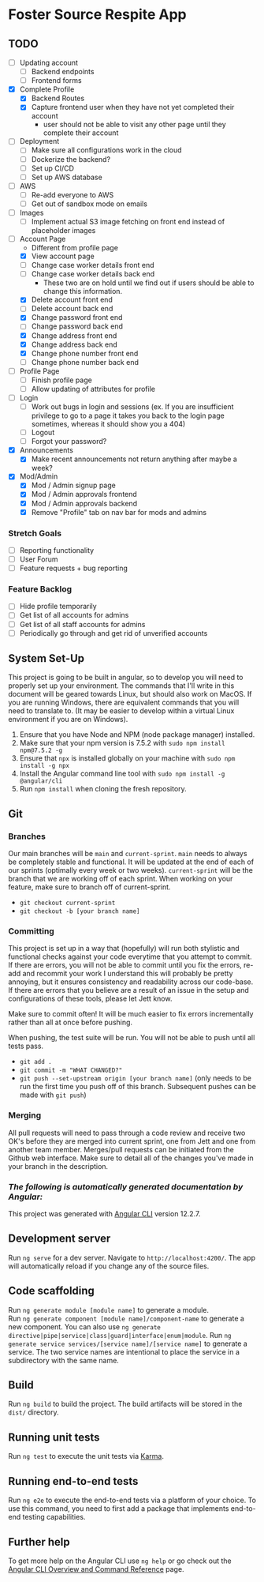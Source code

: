 # Foster Source Respite App

## TODO

- [ ] Updating account
  - [ ] Backend endpoints
  - [ ] Frontend forms
- [x] Complete Profile
  - [x] Backend Routes
  - [x] Capture frontend user when they have not yet completed their account
    - user should not be able to visit any other page until they complete their account
- [ ] Deployment
  - [ ] Make sure all configurations work in the cloud
  - [ ] Dockerize the backend?
  - [ ] Set up CI/CD
  - [ ] Set up AWS database
- [ ] AWS
  - [ ] Re-add everyone to AWS
  - [ ] Get out of sandbox mode on emails
- [ ] Images
  - [ ] Implement actual S3 image fetching on front end instead of placeholder images
- [ ] Account Page
  - Different from profile page
  - [x] View account page
  - [ ] Change case worker details front end
  - [ ] Change case worker details back end
    - These two are on hold until we find out if users should be able to change this information.
  - [x] Delete account front end
  - [ ] Delete account back end
  - [x] Change password front end
  - [ ] Change password back end
  - [x] Change address front end
  - [x] Change address back end
  - [x] Change phone number front end
  - [ ] Change phone number back end
- [ ] Profile Page
  - [ ] Finish profile page
  - [ ] Allow updating of attributes for profile
- [ ] Login
  - [ ] Work out bugs in login and sessions (ex. If you are insufficient privilege to go to a page it takes you back to the login page sometimes, whereas it should show you a 404)
  - [ ] Logout
  - [ ] Forgot your password?
- [x] Announcements
  - [x] Make recent announcements not return anything after maybe a week?
- [x] Mod/Admin
  - [x] Mod / Admin signup page
  - [x] Mod / Admin approvals frontend
  - [x] Mod / Admin approvals backend
  - [x] Remove "Profile" tab on nav bar for mods and admins

### Stretch Goals

- [ ] Reporting functionality
- [ ] User Forum
- [ ] Feature requests + bug reporting

### Feature Backlog

- [ ] Hide profile temporarily
- [ ] Get list of all accounts for admins
- [ ] Get list of all staff accounts for admins
- [ ] Periodically go through and get rid of unverified accounts

## System Set-Up

This project is going to be built in angular, so to develop you will need to properly set up your environment.
The commands that I'll write in this document will be geared towards Linux, but should also work on MacOS.
If you are running Windows, there are equivalent commands that you will need to translate to. (It may be easier to
develop within a virtual Linux environment if you are on Windows).

1. Ensure that you have Node and NPM (node package manager) installed.
2. Make sure that your npm version is 7.5.2 with `sudo npm install npm@7.5.2 -g`
3. Ensure that `npx` is installed globally on your machine with `sudo npm install -g npx`
4. Install the Angular command line tool with `sudo npm install -g @angular/cli`
5. Run `npm install` when cloning the fresh repository.

## Git

### Branches

Our main branches will be `main` and `current-sprint`. `main` needs to always be completely stable and functional. It will be updated at the end of each of our sprints (optimally every
week or two weeks). `current-sprint` will be the branch that we are working off of each sprint. When working on your feature, make sure to branch off of
current-sprint.

- `git checkout current-sprint`
- `git checkout -b [your branch name]`

### Committing

This project is set up in a way that (hopefully) will run both stylistic and functional checks against your code everytime that you
attempt to commit. If there are errors, you will not be able to commit until you fix the errors, re-add and recommit your work
I understand this will probably be pretty annoying, but it ensures consistency and readability across our code-base. If there are
errors that you believe are a result of an issue in the setup and configurations of these tools, please let Jett know.

Make sure to commit often! It will be much easier to fix errors incrementally rather than all at once before pushing.

When pushing, the test suite will be run. You will not be able to push until all tests pass.

- `git add .`
- `git commit -m "WHAT CHANGED?"`
- `git push --set-upstream origin [your branch name]` (only needs to be run the first time you push off of this branch. Subsequent pushes can be made with `git push`)

### Merging

All pull requests will need to pass through a code review and receive two OK's before they are merged into current sprint, one from Jett and one from another team member.
Merges/pull requests can be initiated from the Github web interface. Make sure to detail all of the changes you've made in your branch in the description.

### _The following is automatically generated documentation by Angular:_

This project was generated with [Angular CLI](https://github.com/angular/angular-cli) version 12.2.7.

## Development server

Run `ng serve` for a dev server. Navigate to `http://localhost:4200/`. The app will automatically reload if you change any of the source files.

## Code scaffolding

Run `ng generate module [module name]` to generate a module.  
Run `ng generate component [module name]/component-name` to generate a new component. You can also use `ng generate directive|pipe|service|class|guard|interface|enum|module`.
Run `ng generate service services/[service name]/[service name]` to generate a service. The two service names are intentional to place the service in a subdirectory with the same name.

## Build

Run `ng build` to build the project. The build artifacts will be stored in the `dist/` directory.

## Running unit tests

Run `ng test` to execute the unit tests via [Karma](https://karma-runner.github.io).

## Running end-to-end tests

Run `ng e2e` to execute the end-to-end tests via a platform of your choice. To use this command, you need to first add a package that implements end-to-end testing capabilities.

## Further help

To get more help on the Angular CLI use `ng help` or go check out the [Angular CLI Overview and Command Reference](https://angular.io/cli) page.
